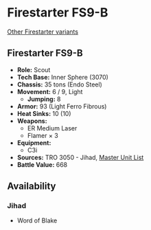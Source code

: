 # Firestarter FS9-B

[Other Firestarter variants](../firestarter.md)

## Firestarter FS9-B
- **Role:** Scout
- **Tech Base:** Inner Sphere (3070)
- **Chassis:** 35 tons (Endo Steel)
- **Movement:** 6 / 9, Light
  - **Jumping:** 8
- **Armor:** 93 (Light Ferro Fibrous)
- **Heat Sinks:** 10 (10)
- **Weapons:**
  - ER Medium Laser
  - Flamer × 3
- **Equipment:**
  - C3i
- **Sources:** TRO 3050 - Jihad, [Master Unit List](http://masterunitlist.info/Unit/Details/1094/firestarter-fs9-b)
- **Battle Value:** 668

## Availability

### Jihad
- Word of Blake

